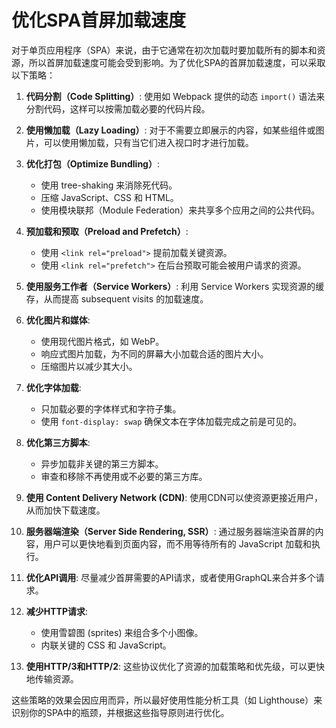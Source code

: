 # 优化SPA首屏加载速度

对于单页应用程序（SPA）来说，由于它通常在初次加载时要加载所有的脚本和资源，所以首屏加载速度可能会受到影响。为了优化SPA的首屏加载速度，可以采取以下策略：

1. **代码分割（Code Splitting）**: 使用如 Webpack 提供的动态 `import()` 语法来分割代码，这样可以按需加载必要的代码片段。

2. **使用懒加载（Lazy Loading）**: 对于不需要立即展示的内容，如某些组件或图片，可以使用懒加载，只有当它们进入视口时才进行加载。

3. **优化打包（Optimize Bundling）**: 
    - 使用 tree-shaking 来消除死代码。
    - 压缩 JavaScript、CSS 和 HTML。
    - 使用模块联邦（Module Federation）来共享多个应用之间的公共代码。

4. **预加载和预取（Preload and Prefetch）**: 
    - 使用 `<link rel="preload">` 提前加载关键资源。
    - 使用 `<link rel="prefetch">` 在后台预取可能会被用户请求的资源。

5. **使用服务工作者（Service Workers）**: 利用 Service Workers 实现资源的缓存，从而提高 subsequent visits 的加载速度。

6. **优化图片和媒体**:
    - 使用现代图片格式，如 WebP。
    - 响应式图片加载，为不同的屏幕大小加载合适的图片大小。
    - 压缩图片以减少其大小。

7. **优化字体加载**:
    - 只加载必要的字体样式和字符子集。
    - 使用 `font-display: swap` 确保文本在字体加载完成之前是可见的。

8. **优化第三方脚本**:
    - 异步加载非关键的第三方脚本。
    - 审查和移除不再使用或不必要的第三方库。

9. **使用 Content Delivery Network (CDN)**: 使用CDN可以使资源更接近用户，从而加快下载速度。

10. **服务器端渲染（Server Side Rendering, SSR）**: 通过服务器端渲染首屏的内容，用户可以更快地看到页面内容，而不用等待所有的 JavaScript 加载和执行。

11. **优化API调用**: 尽量减少首屏需要的API请求，或者使用GraphQL来合并多个请求。

12. **减少HTTP请求**:
    - 使用雪碧图 (sprites) 来组合多个小图像。
    - 内联关键的 CSS 和 JavaScript。

13. **使用HTTP/3和HTTP/2**: 这些协议优化了资源的加载策略和优先级，可以更快地传输资源。

这些策略的效果会因应用而异，所以最好使用性能分析工具（如 Lighthouse）来识别你的SPA中的瓶颈，并根据这些指导原则进行优化。